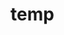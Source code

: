 # temp



















































































































































































































































































































































































































































































































































































